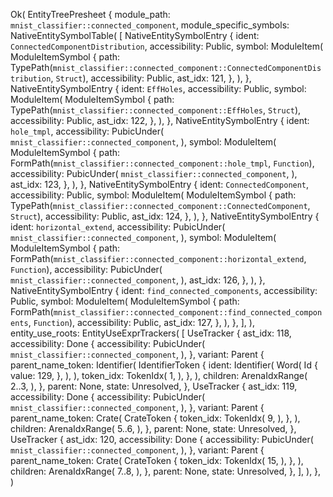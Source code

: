 Ok(
    EntityTreePresheet {
        module_path: `mnist_classifier::connected_component`,
        module_specific_symbols: NativeEntitySymbolTable(
            [
                NativeEntitySymbolEntry {
                    ident: `ConnectedComponentDistribution`,
                    accessibility: Public,
                    symbol: ModuleItem(
                        ModuleItemSymbol {
                            path: TypePath(`mnist_classifier::connected_component::ConnectedComponentDistribution`, `Struct`),
                            accessibility: Public,
                            ast_idx: 121,
                        },
                    ),
                },
                NativeEntitySymbolEntry {
                    ident: `EffHoles`,
                    accessibility: Public,
                    symbol: ModuleItem(
                        ModuleItemSymbol {
                            path: TypePath(`mnist_classifier::connected_component::EffHoles`, `Struct`),
                            accessibility: Public,
                            ast_idx: 122,
                        },
                    ),
                },
                NativeEntitySymbolEntry {
                    ident: `hole_tmpl`,
                    accessibility: PubicUnder(
                        `mnist_classifier::connected_component`,
                    ),
                    symbol: ModuleItem(
                        ModuleItemSymbol {
                            path: FormPath(`mnist_classifier::connected_component::hole_tmpl`, `Function`),
                            accessibility: PubicUnder(
                                `mnist_classifier::connected_component`,
                            ),
                            ast_idx: 123,
                        },
                    ),
                },
                NativeEntitySymbolEntry {
                    ident: `ConnectedComponent`,
                    accessibility: Public,
                    symbol: ModuleItem(
                        ModuleItemSymbol {
                            path: TypePath(`mnist_classifier::connected_component::ConnectedComponent`, `Struct`),
                            accessibility: Public,
                            ast_idx: 124,
                        },
                    ),
                },
                NativeEntitySymbolEntry {
                    ident: `horizontal_extend`,
                    accessibility: PubicUnder(
                        `mnist_classifier::connected_component`,
                    ),
                    symbol: ModuleItem(
                        ModuleItemSymbol {
                            path: FormPath(`mnist_classifier::connected_component::horizontal_extend`, `Function`),
                            accessibility: PubicUnder(
                                `mnist_classifier::connected_component`,
                            ),
                            ast_idx: 126,
                        },
                    ),
                },
                NativeEntitySymbolEntry {
                    ident: `find_connected_components`,
                    accessibility: Public,
                    symbol: ModuleItem(
                        ModuleItemSymbol {
                            path: FormPath(`mnist_classifier::connected_component::find_connected_components`, `Function`),
                            accessibility: Public,
                            ast_idx: 127,
                        },
                    ),
                },
            ],
        ),
        entity_use_roots: EntityUseExprTrackers(
            [
                UseTracker {
                    ast_idx: 118,
                    accessibility: Done {
                        accessibility: PubicUnder(
                            `mnist_classifier::connected_component`,
                        ),
                    },
                    variant: Parent {
                        parent_name_token: Identifier(
                            IdentifierToken {
                                ident: Identifier(
                                    Word(
                                        Id {
                                            value: 129,
                                        },
                                    ),
                                ),
                                token_idx: TokenIdx(
                                    1,
                                ),
                            },
                        ),
                        children: ArenaIdxRange(
                            2..3,
                        ),
                    },
                    parent: None,
                    state: Unresolved,
                },
                UseTracker {
                    ast_idx: 119,
                    accessibility: Done {
                        accessibility: PubicUnder(
                            `mnist_classifier::connected_component`,
                        ),
                    },
                    variant: Parent {
                        parent_name_token: Crate(
                            CrateToken {
                                token_idx: TokenIdx(
                                    9,
                                ),
                            },
                        ),
                        children: ArenaIdxRange(
                            5..6,
                        ),
                    },
                    parent: None,
                    state: Unresolved,
                },
                UseTracker {
                    ast_idx: 120,
                    accessibility: Done {
                        accessibility: PubicUnder(
                            `mnist_classifier::connected_component`,
                        ),
                    },
                    variant: Parent {
                        parent_name_token: Crate(
                            CrateToken {
                                token_idx: TokenIdx(
                                    15,
                                ),
                            },
                        ),
                        children: ArenaIdxRange(
                            7..8,
                        ),
                    },
                    parent: None,
                    state: Unresolved,
                },
            ],
        ),
    },
)